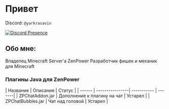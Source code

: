 # Привет

Discord: `@yarkrasavin`

[![Discord Presence](https://lanyard.cnrad.dev/api/882886381024714802)](https://discord.com/users/882886381024714802)

## Обо мне:
Владелец Minecraft Server'a ZenPower
Разработчик фишек и механик для Minecraft


### Плагины Java для ZenPower
| Название  | Описание  | Статус |
| ------ | ----------------| ----------- | -------|
| ZPChatAddon.jar  | Дополнение к плагину на чат | Устарел |
| ZPChatBubbles.jar  | Чат над головой | Устарел |
